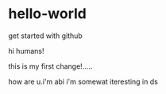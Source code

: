# hello-world
get started with github

hi humans!

this is my first change!.....

how are u.i'm abi
i'm somewat iteresting in ds
